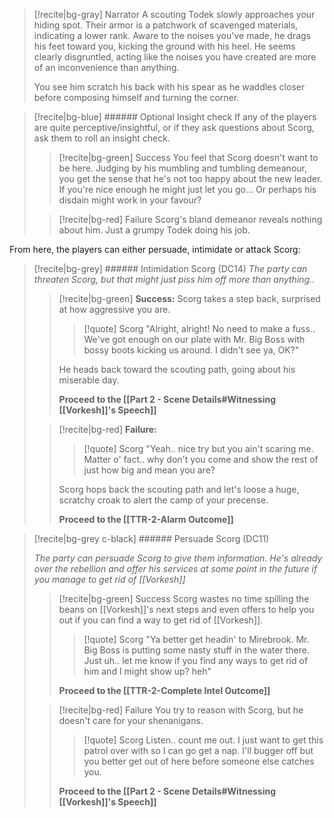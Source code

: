 

>[!recite|bg-gray] Narrator
>A scouting Todek slowly approaches your hiding spot. Their armor is a patchwork of scavenged materials, indicating a lower rank. Aware to the noises you've made, he drags his feet toward you, kicking the ground with his heel. He seems clearly disgruntled, acting like the noises you have created are more of an inconvenience than anything.
>
>You see him scratch his back with his spear as he waddles closer before composing himself and turning the corner.

>[!recite|bg-blue] ###### Optional Insight check
> If any of the players are quite perceptive/insightful, or if they ask questions about Scorg, ask them to roll an insight check.
> >[!recite|bg-green] Success
> >You feel that Scorg doesn't want to be here. Judging by his mumbling and tumbling demeanour, you get the sense that he's not too happy about the new leader.  If you're nice enough he might just let you go... Or perhaps his disdain might work in your favour?
> 
> >[!recite|bg-red] Failure
> > Scorg's bland demeanor reveals nothing about him. Just a grumpy Todek doing his job.


From here, the players can either persuade, intimidate or attack Scorg:

>[!recite|bg-grey] ###### Intimidation Scorg (DC14)
>*The party can threaten Scorg, but that might just piss him off more than anything..*
>
>>[!recite|bg-green] **Success:** 
>>Scorg takes a step back, surprised at how aggressive you are. 
>>>[!quote] Scorg
>>>"Alright, alright! No need to make a fuss.. We've got enough on our  plate with Mr. Big Boss  with bossy boots kicking us around.  I didn't see ya, OK?"
>>
>>He heads back toward the scouting path, going about his miserable day.
>>
>>**Proceed to the [[Part 2 - Scene Details#Witnessing [[Vorkesh]]'s Speech]]**
>
>>[!recite|bg-red] **Failure:** 
>>
>>>[!quote] Scorg
>>>"Yeah.. nice try but you ain't scaring me. Matter o' fact.. why don't you come and show the rest of just how big and mean you are?
>>
>>Scorg hops back the scouting path and let's loose a huge, scratchy croak to alert the camp of your precense.
>>
>>**Proceed to the [[TTR-2-Alarm Outcome]]**

>[!recite|bg-grey c-black] ###### Persuade Scorg (DC11)
>
>*The party can persuade Scorg to give them information. He's already over the rebellion and offer his services at some point in the future if you manage to get rid of [[Vorkesh]]*
>>[!recite|bg-green] Success
>>Scorg wastes no time spilling the beans on [[Vorkesh]]'s next steps and even offers to help you out if you can find a way to get rid of [[Vorkesh]].
>>>[!quote] Scorg
>>>"Ya better get headin' to Mirebrook. Mr. Big Boss is putting some nasty stuff in the water there. Just uh.. let me know if you find any ways to get rid of him and I might show up? heh"
>>
>>**Proceed to the [[TTR-2-Complete Intel Outcome]]**
>
>>[!recite|bg-red] Failure
>>You try to reason with Scorg, but he doesn't care for your shenanigans.
>>>[!quote] Scorg 
>>>Listen.. count me out. I just want to get this patrol over with so I can go get a nap. I'll bugger off but you better get out of here before someone else catches you.
>>
>>**Proceed to the [[Part 2 - Scene Details#Witnessing [[Vorkesh]]'s Speech]]**


